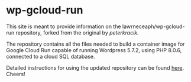# wp-gcloud-run

This site is meant to provide information on the lawrneceaph/wp-gcloud-run repository, forked from the original by _peterkracik._  

The repository contains all the files needed to build a container image for Google Cloud Run capable of running Wordpress 5.7.2, using PHP 8.0.6, connected to a cloud SQL database. 

Detailed instructions for using the updated repository can be found [here](https://lawrence.aritao.dev/deploying-wordpress-on-cloud-run-in-2021-d2f3c58b039b?source=friends_link&sk=2bd0cea0f374e9e78963281f54ad2ef5). Cheers!
